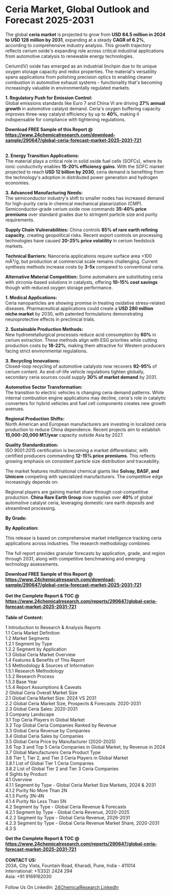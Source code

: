 <h1>Ceria Market, Global Outlook and Forecast 2025-2031</h1><p>The global <strong>ceria market</strong> is projected to grow from <strong>USD 84.5 million in 2024 to USD 128 million by 2031</strong>, expanding at a steady <strong>CAGR of 6.2%</strong>, according to comprehensive industry analysis. This growth trajectory reflects cerium oxide's expanding role across critical industrial applications from automotive catalysis to renewable energy technologies.</p><p>Cerium(IV) oxide has emerged as an industrial linchpin due to its unique oxygen storage capacity and redox properties. The material's versatility spans applications from polishing precision optics to enabling cleaner combustion in automotive exhaust systems - functionality that's becoming increasingly valuable in environmentally regulated markets.</p><p><strong>1. Regulatory Push for Emission Control:</strong><br>
Global emissions standards like Euro 7 and China VI are driving <strong>27% annual growth</strong> in automotive catalyst demand. Ceria's oxygen buffering capacity improves three-way catalyst efficiency by up to <strong>40%</strong>, making it indispensable for compliance with tightening regulations.</p><div><b>Download FREE Sample of this Report @ 
            <a href="https://www.24chemicalresearch.com/download-sample/290647/global-ceria-forecast-market-2025-2031-721">
            https://www.24chemicalresearch.com/download-sample/290647/global-ceria-forecast-market-2025-2031-721</a></b></div><br><p><strong>2. Energy Transition Applications:</strong><br>
The material plays a critical role in solid oxide fuel cells (SOFCs), where its ionic conductivity enables <strong>15-20% efficiency gains</strong>. With the SOFC market projected to reach <strong>USD 12 billion by 2030</strong>, ceria demand is benefiting from the technology's adoption in distributed power generation and hydrogen economies.</p><p><strong>3. Advanced Manufacturing Needs:</strong><br>
The semiconductor industry's shift to smaller nodes has increased demand for high-purity ceria in chemical mechanical planarization (CMP). Semiconductor-grade cerium oxide now commands <strong>35-40% price premiums</strong> over standard grades due to stringent particle size and purity requirements.</p><p><strong>Supply Chain Vulnerabilities:</strong> China controls <strong>85% of rare earth refining capacity</strong>, creating geopolitical risks. Recent export controls on processing technologies have caused <strong>20-25% price volatility</strong> in cerium feedstock markets.</p><p><strong>Technical Barriers:</strong> Nanoceria applications require surface area &gt;100 mÂ²/g, but production at commercial scale remains challenging. Current synthesis methods increase costs by <strong>3-5x</strong> compared to conventional ceria.</p><p><strong>Alternative Material Competition:</strong> Some automakers are substituting ceria with zirconia-based solutions in catalysts, offering <strong>10-15% cost savings</strong> though with reduced oxygen storage performance.</p><p><strong>1. Medical Applications:</strong><br>
Ceria nanoparticles are showing promise in treating oxidative stress-related diseases. Pharmaceutical applications could create a <strong>USD 280 million niche market</strong> by 2030, with patented formulations demonstrating neuroprotective effects in preclinical trials.</p><p><strong>2. Sustainable Production Methods:</strong><br>
New hydrometallurgical processes reduce acid consumption by <strong>60%</strong> in cerium extraction. These methods align with ESG priorities while cutting production costs by <strong>18-22%</strong>, making them attractive for Western producers facing strict environmental regulations.</p><p><strong>3. Recycling Innovations:</strong><br>
Closed-loop recycling of automotive catalysts now recovers <strong>92-95%</strong> of cerium content. As end-of-life vehicle regulations tighten globally, secondary ceria sources could supply <strong>30% of market demand</strong> by 2031.</p><p><strong>Automotive Sector Transformation:</strong><br>
The transition to electric vehicles is changing ceria demand patterns. While internal combustion engine applications may decline, ceria's role in catalytic converters for hybrid vehicles and fuel cell components creates new growth avenues.</p><p><strong>Regional Production Shifts:</strong><br>
North American and European manufacturers are investing in localized ceria production to reduce China dependence. Recent projects aim to establish <strong>15,000-20,000 MT/year</strong> capacity outside Asia by 2027.</p><p><strong>Quality Standardization:</strong><br>
ISO 9001:2015 certification is becoming a market differentiator, with certified producers commanding <strong>12-15% price premiums</strong>. This reflects growing emphasis on consistent particle size distribution and traceability.</p><p>The market features multinational chemical giants like <strong>Solvay, BASF, and Umicore</strong> competing with specialized manufacturers. The competitive edge increasingly depends on:</p><p>Regional players are gaining market share through cost-competitive production. <strong>China Rare Earth Group</strong> now supplies over <strong>40%</strong> of global automotive catalyst ceria, leveraging domestic rare earth deposits and streamlined processing.</p><p><strong>By Grade:</strong></p><p><strong>By Application:</strong></p><p>This release is based on comprehensive market intelligence tracking ceria applications across industries. The research methodology combines:</p><p>The full report provides granular forecasts by application, grade, and region through 2031, along with competitive benchmarking and emerging technology assessments.</p><div><b>Download FREE Sample of this Report @ 
            <a href="https://www.24chemicalresearch.com/download-sample/290647/global-ceria-forecast-market-2025-2031-721">
            https://www.24chemicalresearch.com/download-sample/290647/global-ceria-forecast-market-2025-2031-721</a></b></div><br><div><b>Get the Complete Report & TOC @ 
            <a href="https://www.24chemicalresearch.com/reports/290647/global-ceria-forecast-market-2025-2031-721">
            https://www.24chemicalresearch.com/reports/290647/global-ceria-forecast-market-2025-2031-721</a></b></div><br>
            <b>Table of Content:</b><p>1 Introduction to Research & Analysis Reports<br />
 1.1 Ceria Market Definition<br />
 1.2 Market Segments<br />
 1.2.1 Segment by Type<br />
 1.2.2 Segment by Application<br />
 1.3 Global Ceria Market Overview<br />
 1.4 Features & Benefits of This Report<br />
 1.5 Methodology & Sources of Information<br />
 1.5.1 Research Methodology<br />
 1.5.2 Research Process<br />
 1.5.3 Base Year<br />
 1.5.4 Report Assumptions & Caveats<br />
2 Global Ceria Overall Market Size<br />
 2.1 Global Ceria Market Size: 2024 VS 2031<br />
 2.2 Global Ceria Market Size, Prospects & Forecasts: 2020-2031<br />
 2.3 Global Ceria Sales: 2020-2031<br />
3 Company Landscape<br />
 3.1 Top Ceria Players in Global Market<br />
 3.2 Top Global Ceria Companies Ranked by Revenue<br />
 3.3 Global Ceria Revenue by Companies<br />
 3.4 Global Ceria Sales by Companies<br />
 3.5 Global Ceria Price by Manufacturer (2020-2025)<br />
 3.6 Top 3 and Top 5 Ceria Companies in Global Market, by Revenue in 2024<br />
 3.7 Global Manufacturers Ceria Product Type<br />
 3.8 Tier 1, Tier 2, and Tier 3 Ceria Players in Global Market<br />
 3.8.1 List of Global Tier 1 Ceria Companies<br />
 3.8.2 List of Global Tier 2 and Tier 3 Ceria Companies<br />
4 Sights by Product<br />
 4.1 Overview<br />
 4.1.1 Segment by Type - Global Ceria Market Size Markets, 2024 & 2031<br />
 4.1.2 Purity No More Than 2N<br />
 4.1.3 Purity 3N-4N<br />
 4.1.4 Purity No Less Than 5N<br />
 4.2 Segment by Type - Global Ceria Revenue & Forecasts<br />
 4.2.1 Segment by Type - Global Ceria Revenue, 2020-2025<br />
 4.2.2 Segment by Type - Global Ceria Revenue, 2026-2031<br />
 4.2.3 Segment by Type - Global Ceria Revenue Market Share, 2020-2031<br />
 4.3 S</p><div><b>Get the Complete Report & TOC @ 
            <a href="https://www.24chemicalresearch.com/reports/290647/global-ceria-forecast-market-2025-2031-721">
            https://www.24chemicalresearch.com/reports/290647/global-ceria-forecast-market-2025-2031-721</a></b></div><br><b>CONTACT US:</b><br>
            203A, City Vista, Fountain Road, Kharadi, Pune, India - 411014<br>
            International: +1(332) 2424 294<br>
            Asia: +91 9169162030 <br><br>
            Follow Us On LinkedIn: <a href="https://www.linkedin.com/company/24chemicalresearch/">24ChemicalResearch LinkedIn</a>